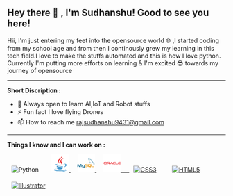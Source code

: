 ## Hey there :wave:	, I'm Sudhanshu! Good to see you here!
  
  Hii, I'm just entering my feet into the opensource world :globe_with_meridians:	 ,I started coding from my school age and from then I continously grew my learning in this tech field.I love to make the stuffs automated and this is how I love python. Currently I'm putting more efforts on learning & I'm excited :sunglasses:		 towards my journey of opensource
  <hr>
 
**Short Discription :** 

- :mechanical_arm:	 Always open to learn AI,IoT and Robot stuffs 
- ⚡ Fun fact I love flying Drones 
- 📫 How to reach me rajsudhanshu9431@gmail.com

<hr>


**Things I know and I can work on :** <br>
<p align="left>
 <a href="https://www.python.org/" target="_blank"><img style="margin: 10px" src="https://profilinator.rishav.dev/skills-assets/python-original.svg" alt="Python" height="50" /></a>  &nbsp; &nbsp; <a href="https://www.java.com" target="_blank" rel="noreferrer"> <img src="https://raw.githubusercontent.com/devicons/devicon/master/icons/java/java-original.svg" alt="java" width="40" height="40"/> </a> &nbsp; &nbsp;
<a href="https://www.mysql.com/" target="_blank" rel="noreferrer"> <img src="https://raw.githubusercontent.com/devicons/devicon/master/icons/mysql/mysql-original-wordmark.svg" alt="mysql" width="40" height="40"/> </a> &nbsp; &nbsp; <a href="https://www.oracle.com/" target="_blank" rel="noreferrer"> <img src="https://raw.githubusercontent.com/devicons/devicon/master/icons/oracle/oracle-original.svg" alt="oracle" width="40" height="40"/> &nbsp; &nbsp; <a href="https://www.w3schools.com/css/" target="_blank"><img style="margin: 10px" src="https://profilinator.rishav.dev/skills-assets/css3-original-wordmark.svg" alt="CSS3" height="50" /></a>&nbsp; &nbsp;  <a href="https://en.wikipedia.org/wiki/HTML5" target="_blank"><img style="margin: 10px" src="https://profilinator.rishav.dev/skills-assets/html5-original-wordmark.svg" alt="HTML5" height="50" /></a> &nbsp; &nbsp;<a href="https://www.adobe.com/in/products/illustrator.html" target="_blank"><img style="margin: 10px" src="https://profilinator.rishav.dev/skills-assets/adobe_illustrator-icon.svg" alt="Illustrator" height="50" /></a> </p>



